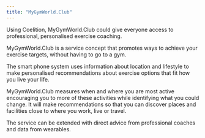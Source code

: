 ```yaml
---
title: "MyGymWorld.Club"
---
```


Using Coelition, MyGymWorld.Club could give everyone access to professional, personalised exercise coaching.

MyGymWorld.Club is a service concept that promotes ways to achieve your exercise targets, without having to go to a gym.

The smart phone system uses information about location and lifestyle to make personalised recommendations about exercise options that fit how you live your life.

MyGymWorld.Club measures when and where you are most active encouraging you to more of these activities while identifying what you could change. It will make recommendations so that you can discover places and facilities close to where you work, live or travel.

The service can be extended with direct advice from professional coaches and data from wearables.


